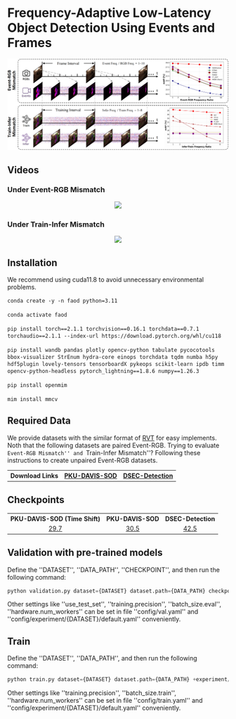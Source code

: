 # Frequency-Adaptive Low-Latency Object Detection Using Events and Frames
<p align="center">
  <img src="readme/imgs/framework.png" width="750">
</p>

## Videos

### Under Event-RGB Mismatch
<p align="center">
  <img src="readme/videos/FAOD_unpaired_2.gif" width="750">
</p>

### Under Train-Infer Mismatch
<p align="center">
  <img src="readme/videos/faod_freq_2.gif" width="750">
</p>

## Installation
We recommend using cuda11.8 to avoid unnecessary environmental problems.
```
conda create -y -n faod python=3.11

conda activate faod

pip install torch==2.1.1 torchvision==0.16.1 torchdata==0.7.1 torchaudio==2.1.1 --index-url https://download.pytorch.org/whl/cu118

pip install wandb pandas plotly opencv-python tabulate pycocotools bbox-visualizer StrEnum hydra-core einops torchdata tqdm numba h5py hdf5plugin lovely-tensors tensorboardX pykeops scikit-learn ipdb timm opencv-python-headless pytorch_lightning==1.8.6 numpy==1.26.3

pip install openmim

mim install mmcv
```
## Required Data
We provide datasets with the similar format of [RVT](https://github.com/uzh-rpg/RVT) for easy implements. 
Noth that the following datasets are paired Event-RGB. Trying to evaluate ``Event-RGB Mismatch'' and ``Train-Infer Mismatch''?
Following these instructions to create unpaired Event-RGB datasets. 
<table>
  <tr>
    <th style="text-align:center;">Download Links</th>
    <th style="text-align:center;"><a href="https://1drv.ms/u/c/93289205239bc375/EQue4dcG4M9Ggbu5dM-iOc0Bphskqnh1zua2rogpYNkANw?e=crXrjv">PKU-DAVIS-SOD</a></td>
    <th style="text-align:center;"><a href="https://1drv.ms/u/c/93289205239bc375/ETetOpGDDyJDsN_5lTkvdwEBqEvm9kw2aqdXDNCiHn4FAg?e=c1yTGf">DSEC-Detection</a></td>
  </tr>
</table>

## Checkpoints
<table>
  <tr>
    <th style="text-align:center;">PKU-DAVIS-SOD (Time Shift)</th>
    <th style="text-align:center;">PKU-DAVIS-SOD</th>
    <th style="text-align:center;">DSEC-Detection</th>
  </tr>
  <tr>
    <td style="text-align:center;"><a href="https://1drv.ms/u/c/93289205239bc375/EQue4dcG4M9Ggbu5dM-iOc0Bphskqnh1zua2rogpYNkANw?e=crXrjv">29.7</a></td>
    <td style="text-align:center;"><a href="https://1drv.ms/u/c/93289205239bc375/EQue4dcG4M9Ggbu5dM-iOc0Bphskqnh1zua2rogpYNkANw?e=crXrjv">30.5</a></td>
    <td style="text-align:center;"><a href="https://1drv.ms/u/c/93289205239bc375/ETetOpGDDyJDsN_5lTkvdwEBqEvm9kw2aqdXDNCiHn4FAg?e=c1yTGf">42.5</a></td>
  </tr>
</table>

## Validation with pre-trained models
Define the ''DATASET'', ''DATA_PATH'', ''CHECKPOINT'', and then run the following command:
```python
python validation.py dataset={DATASET} dataset.path={DATA_PATH} checkpoint={CHECKPOINT} +experiment/{DATASET}='base.yaml'
```
Other settings like ''use_test_set'', ''training.precision'', ''batch_size.eval'', ''hardware.num_workers'' can be set in file ''config/val.yaml'' 
and ''config/experiment/{DATASET}/default.yaml'' conveniently.

## Train
Define the ''DATASET'', ''DATA_PATH'', and then run the following command:
```python
python train.py dataset={DATASET} dataset.path={DATA_PATH} +experiment/{DATASET}='base.yaml'
```
Other settings like ''training.precision'', ''batch_size.train'', ''hardware.num_workers'' can be set in file ''config/train.yaml'' 
and ''config/experiment/{DATASET}/default.yaml'' conveniently.


